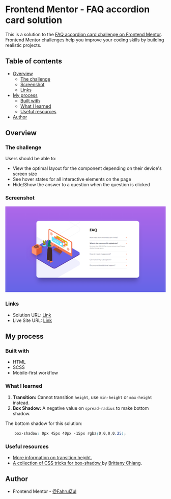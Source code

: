# Frontend Mentor - FAQ accordion card solution

This is a solution to the [FAQ accordion card challenge on Frontend Mentor](https://www.frontendmentor.io/challenges/faq-accordion-card-XlyjD0Oam). Frontend Mentor challenges help you improve your coding skills by building realistic projects. 

## Table of contents

- [Overview](#overview)
  - [The challenge](#the-challenge)
  - [Screenshot](#screenshot)
  - [Links](#links)
- [My process](#my-process)
  - [Built with](#built-with)
  - [What I learned](#what-i-learned)
  - [Useful resources](#useful-resources)
- [Author](#author)

## Overview

### The challenge

Users should be able to:

- View the optimal layout for the component depending on their device's screen size
- See hover states for all interactive elements on the page
- Hide/Show the answer to a question when the question is clicked

### Screenshot

![](images/project-snap.png)

### Links

- Solution URL: [Link](https://fahrulzul.github.io/fm-faq-accordion/)
- Live Site URL: [Link](https://your-live-site-url.com)

## My process

### Built with

- HTML
- SCSS
- Mobile-first workflow

### What I learned

1. **Transition:** Cannot transition `height`, use `min-height` or `max-height` instead.
2. **Box Shadow:** A negative value on `spread-radius` to make bottom shadow.

The bottom shadow for this solution:
```css
    box-shadow: 0px 45px 40px -15px rgba(0,0,0,0.25);
```


### Useful resources

- [More information on transition height.](https://stackoverflow.com/questions/3508605/how-can-i-transition-height-0-to-height-auto-using-css)
- [A collection of CSS tricks for box-shadow ](https://stackoverflow.com/questions/3508605/how-can-i-transition-height-0-to-height-auto-using-css)by [Brittany Chiang](https://brittanychiang.com/).

## Author

- Frontend Mentor - [@FahrulZul](https://www.frontendmentor.io/profile/FahrulZul)
